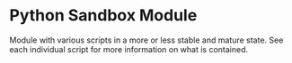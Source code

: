 # Python Sandbox Module

Module with various scripts in a more or less stable and mature state. See each individual script for more information on what is contained.
